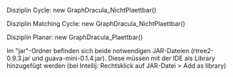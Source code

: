 Disziplin Cycle: new GraphDracula_NichtPlaettbar()

Disziplin Matching Cycle: new GraphDracula_NichtPlaettbar()

Disziplin Planar: new GraphDracula_Plaettbar()

Im "jar"-Ordner befinden sich beide notwendigen JAR-Dateien (rtree2-0.9.3.jar und guava-mini-0.1.4.jar). Diese müssen mit der IDE als Library hinzugefügt werden (bei Intellij: Rechtsklick auf JAR-Datei > Add as library)
